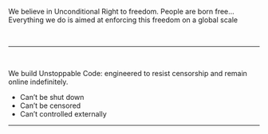
We believe in Unconditional Right to freedom. People are born free... 
<br />
Everything we do is aimed at enforcing this freedom on a global scale

<br />
<hr />
<br />

We build Unstoppable Code: engineered to resist censorship and remain online indefinitely.

+ Can’t be shut down
+ Can’t be censored 
+ Can’t controlled externally

<hr />


